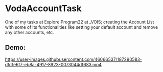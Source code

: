 # VodaAccountTask
One of my tasks at Explore Program22 at _VOIS; creating the Account List with some of its functionalities like setting your default account and remove any other accounts, etc.

## Demo:

https://user-images.githubusercontent.com/46066537/187290583-dfc1e6f7-eb8a-4917-8923-0073044df683.mp4

